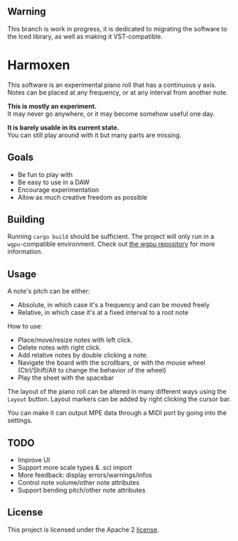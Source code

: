 ## Warning

This branch is work in progress, it is dedicated to migrating the software to the Iced library, as well as making it VST-compatible.

# Harmoxen

This software is an experimental piano roll that has a continuous y axis.
Notes can be placed at any frequency, or at any interval from another note.

**This is mostly an experiment.** \
It may never go anywhere, or it may become somehow useful one day.

**It is barely usable in its current state.** \
You can still play around with it but many parts are missing.

## Goals

- Be fun to play with
- Be easy to use in a DAW
- Encourage experimentation
- Allow as much creative freedom as possible

## Building

Running `cargo build` should be sufficient.
The project will only run in a `wgpu`-compatible environment. Check out [the wgpu repository](https://github.com/gfx-rs/wgpu) for more information.

## Usage

A note's pitch can be either:
- Absolute, in which case it's a frequency and can be moved freely
- Relative, in which case it's at a fixed interval to a root note

How to use:
- Place/move/resize notes with left click.
- Delete notes with right click.
- Add relative notes by double clicking a note.
- Navigate the board with the scrollbars, or with the mouse wheel (Ctrl/Shift/Alt to change the behavior of the wheel)
- Play the sheet with the spacebar

The layout of the piano roll can be altered in many different ways using the `Layout` button.
Layout markers can be added by right clicking the cursor bar.

You can make it can output MPE data through a MIDI port by going into the settings.

## TODO

- Improve UI
- Support more scale types & .scl import
- More feedback: display errors/warnings/infos
- Control note volume/other note attributes
- Support bending pitch/other note attributes

## License

This project is licensed under the Apache 2 [license](LICENSE).
